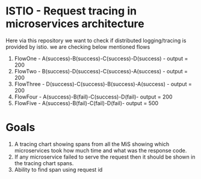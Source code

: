 # ISTIO - Request tracing in microservices architecture

Here via this repository we want to check if distributed logging/tracing is provided by istio. we are checking below mentioned flows

1. FlowOne - A(success)-B(success)-C(success)-D(success) - output = 200
2. FlowTwo - B(success)-D(success)-C(success)-A(success) - output = 200
3. FlowThree - D(success)-C(success)-B(success)-A(success) - output = 200
4. FlowFour - A(success)-B(fail)-C(success)-D(fail)- output = 200
5. FlowFive - A(success)-B(fail)-C(fail)-D(fail)- output = 500

# Goals
1. A tracing chart showing spans from all the MiS showing which microservices took how much time and what was the response code.
2. If any microservice failed to serve the request then it should be shown in the tracing chart spans.
3. Ability to find span using request id